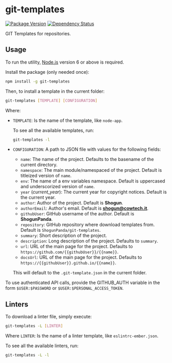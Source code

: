 # git-templates

[![Package Version](https://badge.fury.io/js/git-templates.png)](http://badge.fury.io/js/git-templates)
[![Dependency Status](https://gemnasium.com/ShogunPanda/git-templates.png?travis)](https://gemnasium.com/ShogunPanda/git-templates)

GIT Templates for repositories.

## Usage

To run the utility, [Node.js](https://nodejs.org) version 6 or above is required.

Install the package (only needed once):

```bash
npm install -g git-templates
```

Then, to install a template in the current folder:

```bash
git-templates [TEMPLATE] [CONFIGURATION]
```

Where:

* `TEMPLATE`: Is the name of the template, like `node-app`. 

    To see all the available templates, run: 
  
    ```bash
    git-templates -l
    ``` 

* `CONFIGURATION`: A path to JSON file with values for the following fields:  
    * `name`: The name of the project. Defaults to the basename of the current directory.
    * `namespace`: The main module/namespaced of the project. Default is titleized version of `name`.
    * `env`: The name of a env variables namespace. Default is uppercased and underscorized version of `name`.
    * `year` (*current_year*): The current year for copyright notices. Default is the current year.
    * `author`: Author of the project. Default is **Shogun**.
    * `authorEmail`: Author's email. Default is **shogun@cowtech.it**.
    * `githubUser`: GitHub username of the author. Default is **ShogunPanda**.
    * `repository`: GitHub repository where download templates from. Default is `ShogunPanda/git-templates`.
    * `summary`: Short description of the project.
    * `description`: Long description of the project. Defaults to `summary`.
    * `url`: URL of the main page for the project. Defaults to `https://github.com/{{githubUser}}/{{name}}`.
    * `docsUrl`: URL of the main page for the project. Defaults to `https://{{githubUser}}.github.io/{{name}}`.
    
    This will default to the `.git-template.json` in the current folder.
    
To use authenticated API calls, provide the GITHUB_AUTH variable in the form `$USER:$PASSWORD` or `$USER:$PERSONAL_ACCESS_TOKEN`.

## Linters

To download a linter file, simply execute:

```bash
git-templates -L [LINTER]
```

Where `LINTER`: Is the name of a linter template, like `eslintrc-ember.json`.

To see all the available linters, run:

```bash
git-templates -L -l
```
